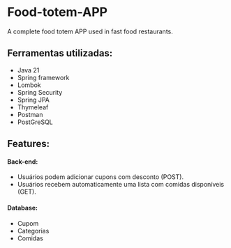 # Food-totem-APP
A complete food totem APP used in fast food restaurants.


## Ferramentas utilizadas:

* Java 21
* Spring framework
* Lombok
* Spring Security
* Spring JPA
* Thymeleaf
* Postman
* PostGreSQL


## Features:

#### Back-end:
* Usuários podem adicionar cupons com desconto (POST).
* Usuários recebem automaticamente uma lista com comidas disponíveis (GET).



#### Database:
*  Cupom
*  Categorias
*  Comidas
